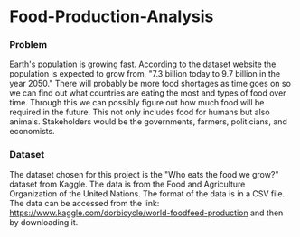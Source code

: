 # Food-Production-Analysis

### Problem
Earth's population is growing fast. According to the dataset website the population is expected to grow from, "7.3 billion today to 9.7 billion in the year 2050." There will probably be more food shortages as time goes on so we can find out what countries are eating the most and types of food over time. Through this we can possibly figure out how much food will be required in the future. This not only includes food for humans but also animals. Stakeholders would be the governments, farmers, politicians, and economists.

### Dataset
The dataset chosen for this project is the "Who eats the food we grow?" dataset from Kaggle. The data is from the Food and Agriculture Organization of the United Nations. The format of the data is in a CSV file. The data can be accessed from the link: https://www.kaggle.com/dorbicycle/world-foodfeed-production and then by downloading it.
